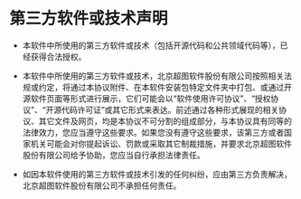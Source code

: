 # 第三方软件或技术声明

- 本软件中所使用的第三方软件或技术（包括开源代码和公共领域代码等），已经获得合法授权。

- 本软件中所使用的第三方软件或技术，北京超图软件股份有限公司按照相关法规或约定，将通过本协议附件、在本软件安装包特定文件夹中打包、或通过开源软件页面等形式进行展示，它们可能会以“软件使用许可协议”、“授权协议”、“开源代码许可证”或其它形式来表达。前述通过各种形式展现的相关协议、其它文件及网页，均是本协议不可分割的组成部分，与本协议具有同等的法律效力，您应当遵守这些要求。如果您没有遵守这些要求，该第三方或者国家机关可能会对你提起诉讼、罚款或采取其它制裁措施，并要求北京超图软件股份有限公司给予协助，您应当自行承担法律责任。

- 如因本软件使用的第三方软件或技术引发的任何纠纷，应由第三方负责解决，北京超图软件股份有限公司不承担任何责任。
